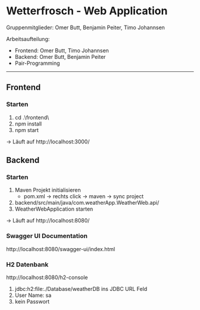 # Wetterfrosch - Web Application
Gruppenmitglieder: Omer Butt, Benjamin Peiter, Timo Johannsen

Arbeitsaufteilung: 
  - Frontend: Omer Butt, Timo Johannsen
  - Backend: Omer Butt, Benjamin Peiter
  - Pair-Programming
---

## Frontend
### Starten
1. cd .\frontend\
2. npm install
3. npm start

-> Läuft auf http://localhost:3000/

## Backend
### Starten
1.  Maven Projekt initialisieren
    - pom.xml -> rechts click -> maven -> sync project
2. backend/src/main/java/com.weatherApp.WeatherWeb.api/
3. WeatherWebApplication starten

-> Läuft auf http://localhost:8080/

### Swagger UI Documentation
http://localhost:8080/swagger-ui/index.html

### H2 Datenbank
http://localhost:8080/h2-console
1. jdbc:h2:file:./Database/weatherDB ins JDBC URL Feld
2. User Name: sa
3. kein Passwort
